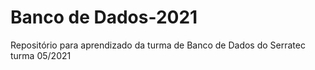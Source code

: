 # Banco de Dados-2021
Repositório para aprendizado da turma de Banco de Dados do Serratec turma 05/2021
